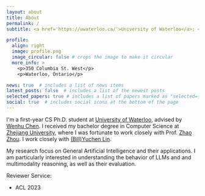 ```yaml
---
layout: about
title: About
permalink: /
subtitle: <a href='https://uwaterloo.ca/'>University of Waterloo</a>; <a href='https://vectorinstitute.ai/'>Vector Institute</a>;

profile:
  align: right
  image: profile.png
  image_circular: false # crops the image to make it circular
  more_info: >
    <p>350 Columbia St. West</p>
    <p>Waterloo, Ontario</p>

news: true  # includes a list of news items
latest_posts: false  # includes a list of the newest posts
selected_papers: true # includes a list of papers marked as "selected={true}"
social: true  # includes social icons at the bottom of the page
---
```


I'm a first-year CS Ph.D. student at [University of Waterloo][7], advised by [Wenhu Chen][6]. I received my bachelor degree in Computer Science at [Zhejiang University][0], where I was fortunate to work closely with Prof. [Zhao Zhou][8]. I work closely with [(Bill)Yuchen Lin][5].

My research focus on General Artificial Intelligence and their applications. I am particularly interested in understanding the behavior of LLMs and and multimodality reasoning, as well as their evaluation.

Reviewer Service:
- ACL 2023

[0]: https://www.zju.edu.cn/english/
[1]: https://shanzhenren.github.io/
[2]: https://aisecure.github.io/
[3]: https://www.cs.usc.edu/
[4]: dongfu.jiang@uwaterloo.ca
[5]: https://yuchenlin.xyz/
[6]: https://wenhuchen.github.io/
[7]: https://uwaterloo.ca/
[8]: https://scholar.google.com.hk/citations?user=IIoFY90AAAAJ&hl=zh-CN
[9]: https://inklab.usc.edu/



<!-- Write your biography here. Tell the world about yourself. Link to your favorite [subreddit](http://reddit.com). You can put a picture in, too. The code is already in, just name your picture `prof_pic.jpg` and put it in the `img/` folder.

Put your address / P.O. box / other info right below your picture. You can also disable any of these elements by editing `profile` property of the YAML header of your `_pages/about.md`. Edit `_bibliography/papers.bib` and Jekyll will render your [publications page](/al-folio/publications/) automatically.

Link to your social media connections, too. This theme is set up to use [Font Awesome icons](http://fortawesome.github.io/Font-Awesome/) and [Academicons](https://jpswalsh.github.io/academicons/), like the ones below. Add your Facebook, Twitter, LinkedIn, Google Scholar, or just disable all of them. -->